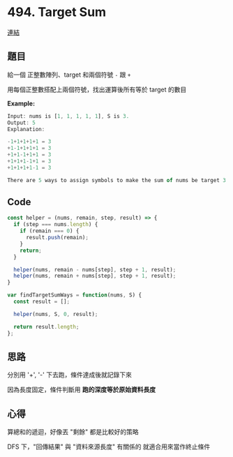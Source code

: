 # 494. Target Sum

[連結](https://leetcode.com/problems/target-sum/)

## 題目

給一個 正整數陣列、target 和兩個符號 `-` 跟 `+`

用每個正整數搭配上兩個符號，找出運算後所有等於 target 的數目

**Example:**

```javascript
Input: nums is [1, 1, 1, 1, 1], S is 3.
Output: 5
Explanation:

-1+1+1+1+1 = 3
+1-1+1+1+1 = 3
+1+1-1+1+1 = 3
+1+1+1-1+1 = 3
+1+1+1+1-1 = 3

There are 5 ways to assign symbols to make the sum of nums be target 3.
```

## Code
```javascript
const helper = (nums, remain, step, result) => {
  if (step === nums.length) {
    if (remain === 0) {
      result.push(remain);
    }
    return;
  }

  helper(nums, remain - nums[step], step + 1, result);
  helper(nums, remain + nums[step], step + 1, result);
}

var findTargetSumWays = function(nums, S) {
  const result = [];

  helper(nums, S, 0, result);

  return result.length;
};
```

## 思路

分別用 '+', '-' 下去跑，條件達成後就記錄下來

因為長度固定，條件判斷用 **跑的深度等於原始資料長度**

## 心得

算總和的遞迴，好像丟 "剩餘" 都是比較好的策略

DFS 下，"回傳結果" 與 "資料來源長度" 有關係的 就適合用來當作終止條件


